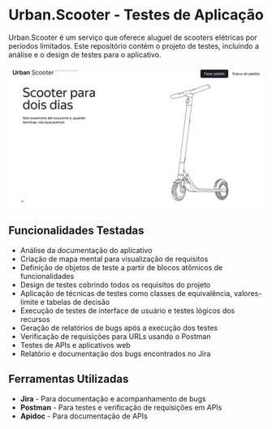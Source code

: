 # Urban.Scooter - Testes de Aplicação

Urban.Scooter é um serviço que oferece aluguel de scooters elétricas por períodos limitados. Este repositório contém o projeto de testes, incluindo a análise e o design de testes para o aplicativo.

<div align="center">
    <img src= "Urban Scooter Image.png" alt="Urban Scooter" width="900">
</div>

## Funcionalidades Testadas

- Análise da documentação do aplicativo
- Criação de mapa mental para visualização de requisitos
- Definição de objetos de teste a partir de blocos atômicos de funcionalidades
- Design de testes cobrindo todos os requisitos do projeto
- Aplicação de técnicas de testes como classes de equivalência, valores-limite e tabelas de decisão
- Execução de testes de interface de usuário e testes lógicos dos recursos
- Geração de relatórios de bugs após a execução dos testes
- Verificação de requisições para URLs usando o Postman
- Testes de APIs e aplicativos web
- Relatório e documentação dos bugs encontrados no Jira

## Ferramentas Utilizadas

- **Jira** - Para documentação e acompanhamento de bugs
- **Postman** - Para testes e verificação de requisições em APIs
- **Apidoc** - Para documentação de APIs

